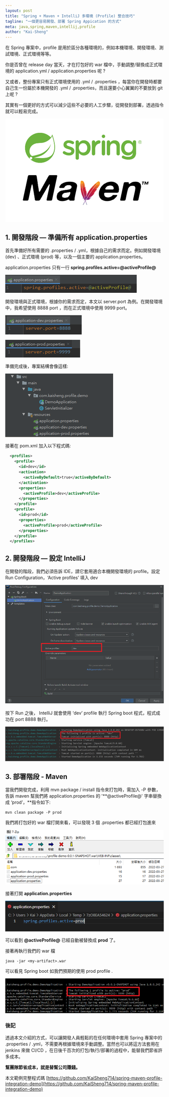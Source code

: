 ```yaml
---
layout: post
title: "Spring + Maven + IntelliJ 多環境 (Profile) 整合技巧"
tagline: "一個更容易開發、部署 Spring Appication 的方式"
meta: java,spring,maven,intellij,profile
author: "Kai-Sheng"
---
```


在 Spring 專案中，profile 是用於區分各種環境的，例如本機環境、開發環境、測試環境、正式環境等等。

你是否曾在 release day 當天，才在打包好的 war 檔中，手動調整/替換成正式環境的 application.yml / application.properties 呢 ?

又或者，整份專案只有正式環境使用的 .yml / .properties ，每當你在開發時都要自己生一份屬於本機開發的 .yml / .properties，而且還要小心翼翼的不要放到 git 上呢 ?

其實有一個更好的方式可以減少這些不必要的人工步驟，從開發到部署，透過指令就可以輕易完成。

![Spring + Maven + IntelliJ profile integration 多環境 (Profile) 整合技巧](/assets/image/spring-maven-index.png?size=medium)

## **1. 開發階段 — 準備所有 application.properties**

首先準備好所有需要的 .properties / .yml，根據自己的需求而定。例如開發環境 (dev) 、正式環境 (prod) 等，以及一個主要的 application.properties。

application.properties 只有一行 **spring.profiles.active=@activeProfile@**

![Spring + Maven + IntelliJ profile integration 多環境 (Profile) 整合技巧](/assets/image/spring-maven-properties.png)

開發環境與正式環境，根據你的需求而定，本文以 server.port 為例。在開發環境中，我希望使用 8888 port ，而在正式環境中使用 9999 port。

![Spring + Maven + IntelliJ profile integration 多環境 (Profile) 整合技巧](/assets/image/spring-maven-profile-dev.png)


![Spring + Maven + IntelliJ profile integration 多環境 (Profile) 整合技巧](/assets/image/spring-maven-profile-prod.png)

準備完成後，專案結構會像這樣:

![Spring + Maven + IntelliJ profile integration 多環境 (Profile) 整合技巧](/assets/image/spring-maven-resource.png)

接著在 pom.xml 加入以下程式碼:

```xml
  <profiles>
    <profile>
      <id>dev</id>
      <activation>
        <activeByDefault>true</activeByDefault>
      </activation>
      <properties>
        <activeProfile>dev</activeProfile>
      </properties>
    </profile>
    <profile>
      <id>prod</id>
      <properties>
        <activeProfile>prod</activeProfile>
      </properties>
    </profile>
  </profiles>
```

## **2. 開發階段 — 設定 IntelliJ**

在開發的階段，我們必須告訴 IDE，請它套用適合本機開發環境的 profile。設定 Run Configuration，‘Active profiles’ 填入 dev

![Spring + Maven + IntelliJ profile integration 多環境 (Profile) 整合技巧](/assets/image/spring-maven-ide.png)

按下 Run 之後， IntelliJ 就會使用 ‘dev’ profile 執行 Spring boot 程式，程式成功在 port 8888 執行。

![Spring + Maven + IntelliJ profile integration 多環境 (Profile) 整合技巧](/assets/image/spring-maven-env-dev.png)

## **3. 部署階段 - Maven**

當我們開發完成，利用 mvn package / install 指令來打包時，需加入 -P 參數，告訴 maven 幫我們將 application.properties 的 '**@activeProfile@' 字串替換成 ‘prod’，**指令如下:

```
mvn clean package -P prod
```

我們將打包好的 war 檔打開來看，可以發現 3 個 .properties 都已經打包進來

![Spring + Maven + IntelliJ profile integration 多環境 (Profile) 整合技巧](/assets/image/spring-maven-war.png)

接著打開 **application.properties**

![Spring + Maven + IntelliJ profile integration 多環境 (Profile) 整合技巧](/assets/image/spring-maven-check-properties.png)

可以看到 **@activeProfile@** 已經自動被替換成 **prod** 了。

接著再執行我們的 war 檔

```
java -jar <my-artifact>.war
```

可以看見 Spring boot 如我們預期的使用 prod profile .

![Spring + Maven + IntelliJ profile integration 多環境 (Profile) 整合技巧](/assets/image/spring-maven-env-prod.png)

### **後記**

透過本文介紹的方式，可以讓開發人員輕鬆的在任何環境中套用 Spring 專案中的 .properties / .yml，不需要再根據環境來手動調整。當然也可以將這方法套用在 jenkins 來做 CI/CD ，在日後千百次的打包/執行/部署的過程中，能替我們節省許多成本。

**幫團隊節省成本，就是替幫公司賺錢。**

本文範例完整程式碼 [https://github.com/KaiSheng714/spring-maven-profile-integration-demo](https://github.com/KaiSheng714/spring-maven-profile-integration-demo)
